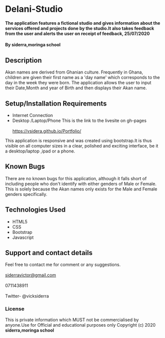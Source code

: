 # Delani-Studio
#### The application features a fictional studio and gives information about the services offered and projects done by the studio.It also takes feedback from the user and alerts the user on receipt of feedback, 25/07/2020
#### By **siderra,moringa school**
## Description
Akan names are derived from Ghanian culture.
Frequently in Ghana, children are given their first name
as a 'day name' which corresponds to the day in the week they were born.
The application allows the user to input their Date,Month and year of Birth and then displays their Akan name.
## Setup/Installation Requirements
* Internet Connection
* Desktop /Laptop/Phone
This is the link to the livesite on gh-pages <br><br>
https://vsidera.github.io/Portfolio/

This application is responsive and was created using bootstrap.It is thus visible on all computer sizes
in a clear, polished and exciting interface, be it a desktop/laptop ,ipad or a phone.
## Known Bugs
There are no known bugs for this application, although it falls short of including people who don't identify
with either genders of Male or Female. This is solely because the Akan names only exists for the Male and Female
genders specifically.
## Technologies Used
* HTML5
* CSS
* Bootstrap
* Javascript

## Support and contact details
Feel free to contact me for comment or any suggestions. <br><br>
siderravictor@gmail.com <br>  <br>
0711438911<br><br>
Twitter- @vicksiderra
### License
This is private information which MUST not be commercialised by anyone.Use for Official and educational purposes only Copyright (c) 2020 **siderra,moringa school**
